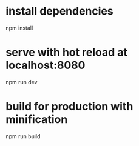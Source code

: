 
# install dependencies
npm install

# serve with hot reload at localhost:8080
npm run dev

# build for production with minification
npm run build

